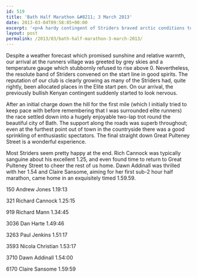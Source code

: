 ```yaml
---
id: 519
title: 'Bath Half Marathon &#8211; 3 March 2013'
date: 2013-03-04T09:58:05+00:00
excerpt: '<p>A hardy contingent of Striders braved arctic conditions to run the Bath Half Marathon 2013 on Sunday.</p>'
layout: post
permalink: /2013/03/bath-half-marathon-3-march-2013/
---
```

Despite a weather forecast which promised sunshine and relative warmth, our arrival at the runners village was greeted by grey skies and a temperature gauge which stubbornly refused to rise above 0. Nevertheless, the resolute band of Striders convened on the start line in good spirits. The reputation of our club is clearly growing as many of the Striders had, quite rightly, been allocated places in the Elite start pen. On our arrival, the previously bullish Kenyan contingent suddenly started to look nervous.

After an initial charge down the hill for the first mile (which I initially tried to keep pace with before remembering that I was surrounded elite runners) the race settled down into a hugely enjoyable two-lap trot round the beautiful city of Bath. The support along the roads was superb throughout; even at the furthest point out of town in the countryside there was a good sprinkling of enthusiastic spectators. The final straight down Great Pulteney Street is a wonderful experience.

Most Striders seem pretty happy at the end. Rich Cannock was typically sanguine about his excellent 1.25, and even found time to return to Great Pulteney Street to cheer the rest of us home. Dawn Addinall was thrilled with her 1.54 and Claire Sansome, aiming for her first sub-2 hour half marathon, came home in an exquisitely timed 1.59.59.



150 Andrew Jones 1.19:13

321 Richard Cannock 1.25:15

919 Richard Mann 1.34:45

3036 Dan Harte 1.49:46

3263 Paul Jenkins 1.51:17

3593 Nicola Christian 1.53:17

3710 Dawn Addinall 1.54:00

6170 Claire Sansome 1.59:59